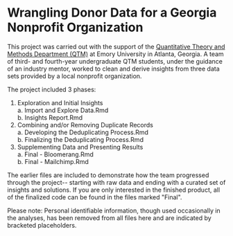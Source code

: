 # Wrangling Donor Data for a Georgia Nonprofit Organization

This project was carried out with the support of the [Quantitative Theory and Methods Department (QTM)](https://quantitative.emory.edu/) at Emory University in Atlanta, Georgia. A team of third- and fourth-year undergraduate QTM students, under the guidance of an industry mentor, worked to clean and derive insights from three data sets provided by a local nonprofit organization.

The project included 3 phases:  
1. Exploration and Initial Insights  
    a. Import and Explore Data.Rmd  
    b. Insights Report.Rmd  
2. Combining and/or Removing Duplicate Records  
    a. Developing the Deduplicating Process.Rmd  
    b. Finalizing the Deduplicating Process.Rmd    
3. Supplementing Data and Presenting Results  
    a. Final - Bloomerang.Rmd  
    b. Final - Mailchimp.Rmd  
    
The earlier files are included to demonstrate how the team progressed through the project-- starting with raw data and ending with a curated set of insights and solutions. If you are only interested in the finished product, all of the finalized code can be found in the files marked "Final".

Please note: Personal identifiable information, though used occasionally in the analyses, has been removed from all files here and are indicated by bracketed placeholders.
